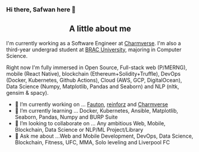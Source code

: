 ### Hi there, Safwan here 👋

<h2 align="center">A little about me</h2>

I'm currently working as a Software Engineer at [Charmverse](https://www.charmverse.io/). I'm also a third-year undergrad student at [BRAC University](https://bracu.ac.bd/), majoring in Computer Science.

Right now I'm fully immersed in Open Source, Full-stack web (P/MERNG), mobile (React Native), blockchain (Ethereum+Solidity+Truffle), DevOps (Docker, Kubernetes, Github Actions), Cloud (AWS, GCP, DigitalOcean), Data Science (Numpy, Matplotlib, Pandas and Seaborn) and NLP (nltk, gensim & spacy).

- 🔭 I’m currently working on ... [Fauton](https://github.com/Devorein/fauton), [reinforz](https://github.com/NLP-practitioners/reinforz) and [Charmverse](https://github.com/charmverse/app.charmverse.io)
- 🌱 I’m currently learning ... Docker, Kubernetes, Ansible, Matplotlib, Seaborn, Pandas, Numpy and BURP Suite
- 👯 I’m looking to collaborate on ... Any ambitious Web, Mobile, Blockchain, Data Science or NLP/ML Project/Library
- 💬 Ask me about ...Web and Mobile Development, DevOps, Data Science, Blockchain, Fitness, UFC, MMA, Solo leveling and Liverpool FC 
